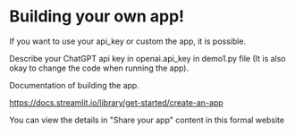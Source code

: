 # Building your own app!

If you want to use your api_key or custom the app, it is possible.

Describe your ChatGPT api key in openai.api_key in demo1.py file (It is also okay to change the code when running the app).

Documentation of building the app.

https://docs.streamlit.io/library/get-started/create-an-app

You can view the details in "Share your app" content in this formal website


